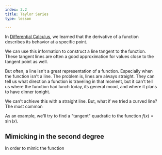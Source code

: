 ```yaml
---
index: 3.2
title: Taylor Series
type: lesson

---
```


In [Differential Calculus](/learn/calculus/differential), we learned that the derivative of a function describes its behavior at a specific point.

We can use this information to construct a line tangent to the function. These tangent lines are often a good approximation for values close to the tangent point as well.

But often, a line isn't a great representation of a function. Especially when the function isn't a line. The problem is, lines are always straight. They can tell us what direction a function is traveling in that moment, but it can't tell us where the function  had lunch today, its general mood, and where it plans to have dinner tonight.

We can't achieve this with a straight line. But, what if we tried a curved line? The most common

As an example, we'll try to find a "tangent" quadratic to the  function $f(x) = \sin(x).$

## Mimicking in the second degree

In order to mimic the function 
<!--stackedit_data:
eyJoaXN0b3J5IjpbLTU4NjE1MzU4NSwxODI5OTk1MDEsMTgxMj
Q2MDAzNSwtMTE4NjgxOTUxMywtMTcxMzc0MDU2MSwtMTE3OTY0
OTczNywtMjcyNzg0ODk0LDExNzg4NTgyMSwtOTk1NjkyOTczLC
0xMTc0MTAwNjM1XX0=
-->